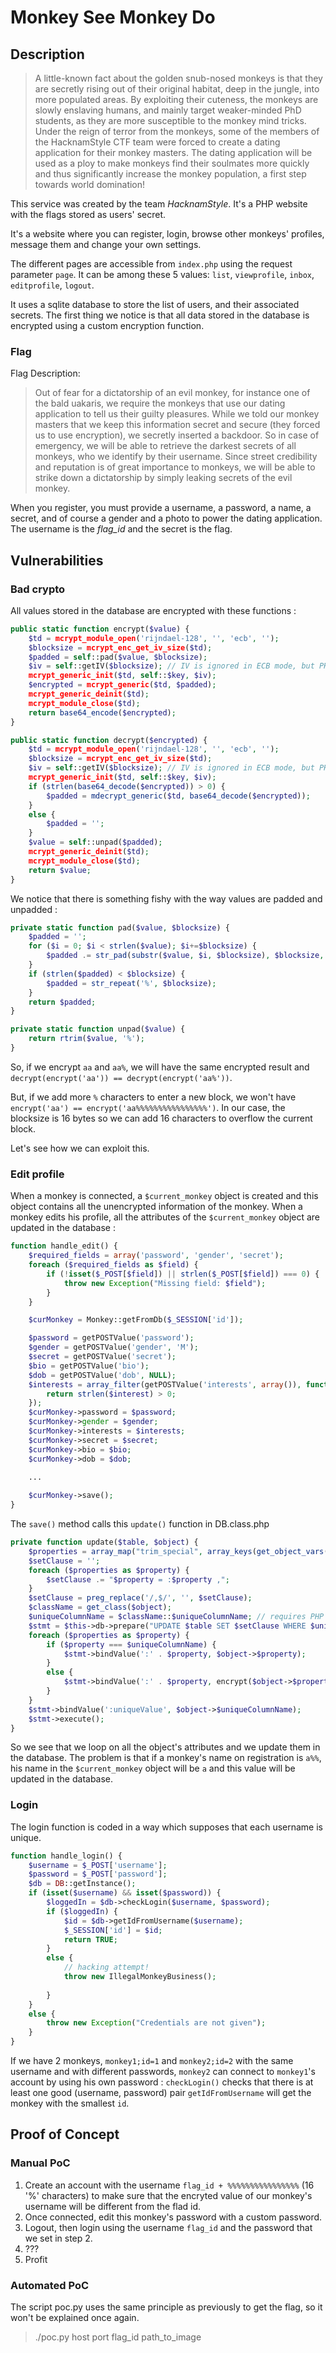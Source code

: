 # Monkey See Monkey Do

## Description

> A little-known fact about the golden snub-nosed monkeys is that they are secretly rising out of their original habitat, deep in the jungle, into more populated areas. By exploiting their cuteness, the monkeys are slowly enslaving humans, and mainly target weaker-minded PhD students, as they are more susceptible to the monkey mind tricks. Under the reign of terror from the monkeys, some of the members of the HacknamStyle CTF team were forced to create a dating application for their monkey masters. The dating application will be used as a ploy to make monkeys find their soulmates more quickly and thus significantly increase the monkey population, a first step towards world domination!

This service was created by the team *HacknamStyle*. It's a PHP website with the flags stored as users' secret.

It's a website where you can register, login, browse other monkeys' profiles, message them and change your own settings.

The different pages are accessible from `index.php` using the request parameter
`page`. It can be among these 5 values: `list`, `viewprofile`, `inbox`,
`editprofile`, `logout`.

It uses a sqlite database to store the list of users, and their associated
secrets. The first thing we notice is that all data stored in the database is 
encrypted using a custom encryption function.

### Flag

Flag Description:

> Out of fear for a dictatorship of an evil monkey, for instance one of the bald uakaris, we require the monkeys that use our dating application to tell us their guilty pleasures. While we told our monkey masters that we keep this information secret and secure (they forced us to use encryption), we secretly inserted a backdoor. So in case of emergency, we will be able to retrieve the darkest secrets of all monkeys, who we identify by their username. Since street credibility and reputation is of great importance to monkeys, we will be able to strike down a dictatorship by simply leaking secrets of the evil monkey.


When you register, you must provide a username, a password, a name, a secret, and of course a gender and a photo to 
power the dating application. The username is the *flag_id* and the secret is the flag.


## Vulnerabilities



### Bad crypto

All values stored in the database are encrypted with these functions :

```php
public static function encrypt($value) {
	$td = mcrypt_module_open('rijndael-128', '', 'ecb', '');
	$blocksize = mcrypt_enc_get_iv_size($td);
	$padded = self::pad($value, $blocksize);
	$iv = self::getIV($blocksize); // IV is ignored in ECB mode, but PHP needs one
	mcrypt_generic_init($td, self::$key, $iv);
	$encrypted = mcrypt_generic($td, $padded);
	mcrypt_generic_deinit($td);
	mcrypt_module_close($td);
	return base64_encode($encrypted);
}

public static function decrypt($encrypted) {
	$td = mcrypt_module_open('rijndael-128', '', 'ecb', '');
	$blocksize = mcrypt_enc_get_iv_size($td);
	$iv = self::getIV($blocksize); // IV is ignored in ECB mode, but PHP needs one
	mcrypt_generic_init($td, self::$key, $iv);
	if (strlen(base64_decode($encrypted)) > 0) {
		$padded = mdecrypt_generic($td, base64_decode($encrypted));
	}
	else {
		$padded = '';
	}
	$value = self::unpad($padded);
	mcrypt_generic_deinit($td);
	mcrypt_module_close($td);
	return $value;
}
```

We notice that there is something fishy with the way values are padded and unpadded :

```php
private static function pad($value, $blocksize) {
	$padded = '';
	for ($i = 0; $i < strlen($value); $i+=$blocksize) {
		$padded .= str_pad(substr($value, $i, $blocksize), $blocksize, '%');
	}
	if (strlen($padded) < $blocksize) {
		$padded = str_repeat('%', $blocksize);
	}
	return $padded;
}

private static function unpad($value) {
	return rtrim($value, '%');
}
```

So, if we encrypt `aa` and `aa%`, we will have the same encrypted result and `decrypt(encrypt('aa')) == decrypt(encrypt('aa%'))`.

But, if we add more `%` characters to enter a new block, we won't have `encrypt('aa') == encrypt('aa%%%%%%%%%%%%%%%%')`. In our 
case, the blocksize is 16 bytes so we can add 16 characters to overflow the current block.

Let's see how we can exploit this.

### Edit profile

When a monkey is connected, a `$current_monkey` object is created and this object contains all the unencrypted information of the monkey.
When a monkey edits his profile, all the attributes of the `$current_monkey` object are updated in the database :

```php
function handle_edit() {
	$required_fields = array('password', 'gender', 'secret');
	foreach ($required_fields as $field) {
		if (!isset($_POST[$field]) || strlen($_POST[$field]) === 0) {
			throw new Exception("Missing field: $field");
		}
	}

	$curMonkey = Monkey::getFromDb($_SESSION['id']);

	$password = getPOSTValue('password');
	$gender = getPOSTValue('gender', 'M');
	$secret = getPOSTValue('secret');
	$bio = getPOSTValue('bio');
	$dob = getPOSTValue('dob', NULL);
	$interests = array_filter(getPOSTValue('interests', array()), function($interest) {
		return strlen($interest) > 0;
	});
	$curMonkey->password = $password;
	$curMonkey->gender = $gender;
	$curMonkey->interests = $interests;
	$curMonkey->secret = $secret;
	$curMonkey->bio = $bio;
	$curMonkey->dob = $dob;

	...
	
	$curMonkey->save();
}
```

The `save()` method calls this `update()` function in DB.class.php

```php
private function update($table, $object) {
	$properties = array_map("trim_special", array_keys(get_object_vars($object)));
	$setClause = '';
	foreach ($properties as $property) {
		$setClause .= "$property = :$property ,";
	}
	$setClause = preg_replace('/,$/', '', $setClause);
	$className = get_class($object);
	$uniqueColumnName = $className::$uniqueColumnName; // requires PHP > 5.3.0
	$stmt = $this->db->prepare("UPDATE $table SET $setClause WHERE $uniqueColumnName = :uniqueValue");
	foreach ($properties as $property) {
		if ($property === $uniqueColumnName) {
			$stmt->bindValue(':' . $property, $object->$property);
		}
		else {
			$stmt->bindValue(':' . $property, encrypt($object->$property));
		}
	}
	$stmt->bindValue(':uniqueValue', $object->$uniqueColumnName);
	$stmt->execute();
}
```

So we see that we loop on all the object's attributes and we update them in the database.
The problem is that if a monkey's name on registration is `a%%`, his name in the `$current_monkey` object will be `a` and this value will be updated in the database.

### Login

The login function is coded in a way which supposes that each username is unique.

```php
function handle_login() {
	$username = $_POST['username'];
	$password = $_POST['password'];
	$db = DB::getInstance();
	if (isset($username) && isset($password)) {
		$loggedIn = $db->checkLogin($username, $password);
		if ($loggedIn) {
			$id = $db->getIdFromUsername($username);
			$_SESSION['id'] = $id;
			return TRUE;
		}
		else {
			// hacking attempt!
			throw new IllegalMonkeyBusiness();
			
		}
	}
	else {
		throw new Exception("Credentials are not given");
	}
}
```

If we have 2 monkeys, `monkey1;id=1` and `monkey2;id=2` with the same username and with different passwords, `monkey2` can connect to `monkey1`'s account by using 
his own password :
`checkLogin()` checks that there is at least one good (username, password) pair
`getIdFromUsername` will get the monkey with the smallest `id`.

## Proof of Concept

### Manual PoC

1. Create an account with the username `flag_id + %%%%%%%%%%%%%%%%` (16 '%' characters) to make sure that the encryted value of our monkey's username will be different 
from the flad id.
2. Once connected, edit this monkey's password with a custom password.
3. Logout, then login using the username `flag_id` and the password that we set in step 2.
4. ???
5. Profit

### Automated PoC

The script poc.py uses the same principle as previously to get
the flag, so it won't be explained once again.

>./poc.py host port flag_id path_to_image